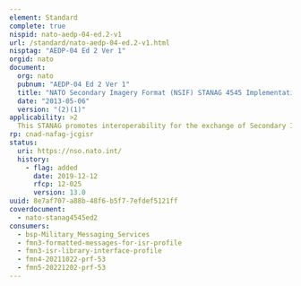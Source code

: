 ```yaml
---
element: Standard
complete: true
nispid: nato-aedp-04-ed.2-v1
url: /standard/nato-aedp-04-ed.2-v1.html
nisptag: "AEDP-04 Ed 2 Ver 1"
orgid: nato
document:
  org: nato
  pubnum: "AEDP-04 Ed 2 Ver 1"
  title: "NATO Secondary Imagery Format (NSIF) STANAG 4545 Implementation Guide"
  date: "2013-05-06"
  version: "(2)(1)"
applicability: >2
  This STANAG promotes interoperability for the exchange of Secondary Imagery among North Atlantic Treaty Organisation (NATO) Command Control Communications and Intelligence (C3  I) Systems. The NATO Secondary Imagery Format (NSIF) is the standard for formatting digital imagery files and imagery-related products and exchanging them among NATO members. The NSIF is part of a collection of related standards and specifications, known as the NATO ISR Interoperability Architecture (NIIA), developed to provide a foundation for interoperability in the dissemination of intelligence-related products among different computer systems.
rp: cnad-nafag-jcgisr
status:
  uri: https://nso.nato.int/
  history: 
    - flag: added
      date: 2019-12-12
      rfcp: 12-025
      version: 13.0
uuid: 8e7af707-a88b-48f6-b5f7-7efdef5121ff
coverdocument:
  - nato-stanag4545ed2
consumers:
  - bsp-Military_Messaging_Services
  - fmn3-formatted-messages-for-isr-profile
  - fmn3-isr-library-interface-profile
  - fmn4-20211022-prf-53
  - fmn5-20221202-prf-53
---
```

